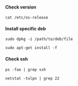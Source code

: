 #### Check version

``cat /etc/os-release``

#### Install specific deb

``sudo dpkg -i /path/to/deb/file``

``sudo apt-get install -f``

#### Check ssh

``ps -fae | grep ssh``

``netstat -tulpn | grep 22``
